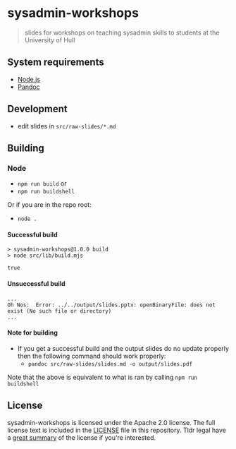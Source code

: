 # sysadmin-workshops

> slides for workshops on teaching sysadmin skills to students at the University of Hull

## System requirements

- [Node.js](https://nodejs.org/en/)
- [Pandoc](https://github.com/jgm/pandoc)

## Development

- edit slides in `src/raw-slides/*.md`

## Building

### Node

- `npm run build`
or
- `npm run buildshell`

Or if you are in the repo root: 

- `node .` 

#### Successful build
```
> sysadmin-workshops@1.0.0 build
> node src/lib/build.mjs

true
```

#### Unsuccessful build
```
... 
Oh Nos:  Error: ../../output/slides.pptx: openBinaryFile: does not exist (No such file or directory)
...
```

#### Note for building

- If you get a successful build and the output slides do no update properly then the following command should work properly:
  - `pandoc src/raw-slides/slides.md -o output/slides.pdf`

Note that the above is equivalent to what is ran by calling `npm run buildshell`

## License

sysadmin-workshops is licensed under the Apache 2.0 license. The full license text is included in the [LICENSE](LICENSE) file in this repository. Tldr legal have a [great summary](https://tldrlegal.com/license/apache-license-2.0-(apache-2.0)) of the license if you're interested.
